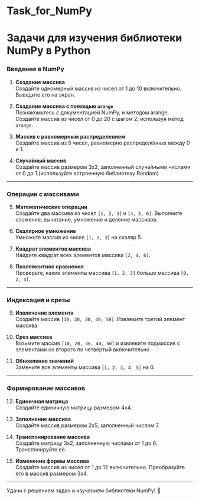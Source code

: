 # Task_for_NumPy
# Задачи для изучения библиотеки NumPy в Python

### Введение в NumPy

1. **Создание массива**  
   Создайте одномерный массив из чисел от 1 до 10 включительно. Выведите его на экран.

2. **Создание массива с помощью `arange`**  
   Познакомьтесь с документацией NumPy, и методом arange. Создайте массив из чисел от 0 до 20 с шагом 2, используя метод `arange`.

3. **Массив с равномерным распределением**  
   Создайте массив из 5 чисел, равномерно распределённых между 0 и 1.

4. **Случайный массив**  
   Создайте массив размером 3x3, заполненный случайными числами от 0 до 1.(используйте встроенную библиотеку Random)

---

### Операции с массивами

5. **Математические операции**  
   Создайте два массива из чисел `[1, 2, 3]` и `[4, 5, 6]`. Выполните сложение, вычитание, умножение и деление массивов.

6. **Скалярное умножение**  
   Умножьте массив из чисел `[1, 2, 3]` на скаляр 5.

7. **Квадрат элементов массива**  
   Найдите квадрат всех элементов массива `[2, 4, 6]`.

8. **Поэлементное сравнение**  
   Проверьте, какие элементы массива `[1, 2, 3]` больше массива `[0, 2, 4]`.

---

### Индексация и срезы

9. **Извлечение элемента**  
   Создайте массив `[10, 20, 30, 40, 50]`. Извлеките третий элемент массива.

10. **Срез массива**  
    Возьмите массив `[10, 20, 30, 40, 50]` и извлеките подмассив с элементами со второго по четвёртый включительно.

11. **Обновление значений**  
    Замените все элементы массива `[1, 2, 3, 4, 5]` на 0.

---

### Формирование массивов

12. **Единичная матрица**  
    Создайте единичную матрицу размером 4x4.

13. **Заполнение массива**  
    Создайте массив размером 2x5, заполненный числом 7.

14. **Транспонирование массива**  
    Создайте матрицу 3x2, заполненную числами от 1 до 6. Транспонируйте её.

15. **Изменение формы массива**  
    Создайте массив из чисел от 1 до 12 включительно. Преобразуйте его в массив размером 3x4.

---

Удачи с решением задач и изучением библиотеки NumPy! 🚀
